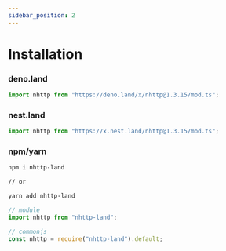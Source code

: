 ```yaml
---
sidebar_position: 2
---
```


# Installation

### deno.land

```ts
import nhttp from "https://deno.land/x/nhttp@1.3.15/mod.ts";
```

### nest.land

```ts
import nhttp from "https://x.nest.land/nhttp@1.3.15/mod.ts";
```

### npm/yarn

```bash
npm i nhttp-land

// or

yarn add nhttp-land
```

```ts
// module
import nhttp from "nhttp-land";

// commonjs
const nhttp = require("nhttp-land").default;
```